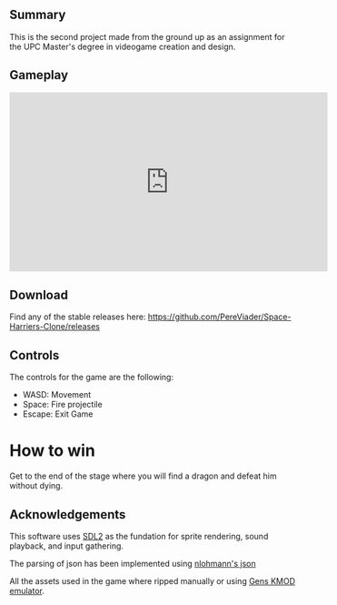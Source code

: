 ## Summary

This is the second project made from the ground up as an assignment for the UPC Master's degree in videogame creation and design.

## Gameplay

<iframe  width="560" height="315" src="https://www.youtube.com/embed/C0DPdy98e4c" frameborder="0" gesture="media" allow="encrypted-media" allowfullscreen></iframe>

## Download

Find any of the stable releases here: https://github.com/PereViader/Space-Harriers-Clone/releases

## Controls

The controls for the game are the following:

- WASD: Movement
- Space: Fire projectile
- Escape: Exit Game

# How to win

Get to the end of the stage where you will find a dragon and defeat him without dying.

## Acknowledgements

This software uses [SDL2](https://www.libsdl.org/index.php) as the fundation for sprite rendering, sound playback, and input gathering.

The parsing of json has been implemented using [nlohmann's json](https://github.com/nlohmann/json) 

All the assets used in the game where ripped manually or using [Gens KMOD emulator](http://gendev.spritesmind.net/page-gensK.html).

